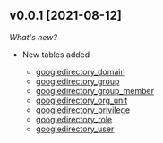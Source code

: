 ## v0.0.1 [2021-08-12]

_What's new?_

- New tables added

  - [googledirectory_domain](https://hub.steampipe.io/plugins/turbot/googledirectory/tables/googledirectory_domain)
  - [googledirectory_group](https://hub.steampipe.io/plugins/turbot/googledirectory/tables/googledirectory_group)
  - [googledirectory_group_member](https://hub.steampipe.io/plugins/turbot/googledirectory/tables/googledirectory_group_member)
  - [googledirectory_org_unit](https://hub.steampipe.io/plugins/turbot/googledirectory/tables/googledirectory_org_unit)
  - [googledirectory_privilege](https://hub.steampipe.io/plugins/turbot/googledirectory/tables/googledirectory_privilege)
  - [googledirectory_role](https://hub.steampipe.io/plugins/turbot/googledirectory/tables/googledirectory_role)
  - [googledirectory_user](https://hub.steampipe.io/plugins/turbot/googledirectory/tables/googledirectory_user)
